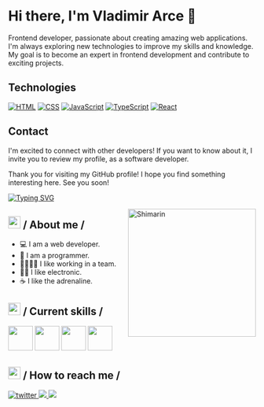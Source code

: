 
# Hi there, I'm Vladimir Arce 🦁

Frontend developer, passionate about creating amazing web applications. I'm always exploring new technologies to improve my skills and knowledge. My goal is to become an expert in frontend development and contribute to exciting projects.

## Technologies

[![HTML](https://img.shields.io/badge/HTML-5-orange.svg)](https://developer.mozilla.org/en-US/docs/Web/HTML) [![CSS](https://img.shields.io/badge/CSS-3-blue.svg)](https://developer.mozilla.org/en-US/docs/Web/CSS) [![JavaScript](https://img.shields.io/badge/JavaScript-ES6-yellow.svg)](https://developer.mozilla.org/en-US/docs/Web/JavaScript) [![TypeScript](https://img.shields.io/badge/TypeScript-5.2-blue.svg)](https://www.typescriptlang.org/) [![React](https://img.shields.io/badge/React-18.2.0-blue.svg)](https://reactjs.org/)

## Contact

I'm excited to connect with other developers! If you want to know about it, I invite you to review my profile, as a software developer. 

Thank you for visiting my GitHub profile! I hope you find something interesting here. See you soon!


<div>
  <div align="top">
    <a href="https://git.io/typing-svg"
      ><img
        src="https://readme-typing-svg.demolab.com?font=Fira+Code&weight=500&size=25&pause=800&color=4F46E5&random=false&width=600&height=60&lines=Welcome!+I'm+Ale+Roses;Software+Engineering+is+my+2nd+career.+;I+like+to+learn+things+%F0%9F%A4%97"
        alt="Typing SVG"
    /></a>
  </div>

<img
    align="right"
    width="260"
    alt="Shimarin"
    src="./assets/mf-heavy.gif" />

  <h2>
    <picture
      ><img src="./assets/about_me.gif" width="25px"
    /></picture>
    / About me /
  </h2>

  <ul>
    <li>💻 I am a web developer.</li> 
    <li>🚀 I am a programmer.</li> 
    <li>👨‍👩‍👧‍👧 I like working in a team.</li>
    <li>🤘🏽 I like electronic.</li>
    <li>☕ I like the adrenaline.</li>
  </ul>

  <h2>
    <picture
      ><img src="./assets/skills.gif" width="25px"
    /></picture>
    / Current skills /
  </h2>

  <div>
    <img src=".https://www.google.com/url?sa=i&url=https%3A%2F%2Fcoding-help.fandom.com%2Fwiki%2FHTML&psig=AOvVaw3ncvikdA08HvgVaWBqNvCz&ust=1705528403700000&source=images&cd=vfe&opi=89978449&ved=0CBIQjRxqFwoTCJD3qMny4oMDFQAAAAAdAAAAABAD" width="50px" />
    <img src="./assets/css.gif" width="50px" />
    <img src="./assets/js.gif" width="50px" />
    <img src="./assets/react.gif" width="50px" />
  </div>

<h2>
  <picture
    ><img
      src="./assets/hollor_knight3.gif"
      width="25px"
  /></picture>
  / How to reach me /
</h2>

<div align="left">
    <a
      href="https://twitter.com/alerxses"
      target="_blank">
      <img
        src="https://img.shields.io/badge/alerxses-22092C?style=flat-square&logo=x"
        alt="twitter" />
    </a>
    <a
      href="https://www.linkedin.com/in/ale-roses/"
      target="_blank">
      <img
        src="https://img.shields.io/badge/aleroses-black?style=social&logo=linkedin"
        t="linkedin" />
    </a>
    <a
      href="https://github.com/aleroses"
      target="_blank">
      <img
        src="https://img.shields.io/badge/aleroses-black?style=flat-square&logo=github"
        t="github" />
    </a>
    
  </div>
</div>

